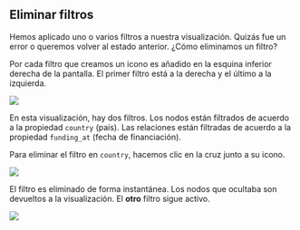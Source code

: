 ## Eliminar filtros

Hemos aplicado uno o varios filtros a nuestra visualización. Quizás fue un error o queremos volver al estado anterior. ¿Cómo eliminamos un filtro?

Por cada filtro que creamos un icono es añadido en la esquina inferior derecha de la pantalla. El primer filtro está a la derecha y el último a la izquierda.

![](https://github.com/Linkurious/linkurious-enterprise-manual/raw/master/en/filter/R1.png)

En esta visualización, hay dos filtros. Los nodos están filtrados de acuerdo a la propiedad ```country``` (país). Las relaciones están filtradas de acuerdo a la propiedad ```funding_at``` (fecha de financiación).

Para eliminar el filtro en ```country```, hacemos clic en la cruz junto a su icono.

![](https://github.com/Linkurious/linkurious-enterprise-manual/raw/master/en/filter/R2.png)

El filtro es eliminado de forma instantánea. Los nodos que ocultaba son devueltos a la visualización. El **otro** filtro sigue activo.

![](https://github.com/Linkurious/linkurious-enterprise-manual/raw/master/en/filter/R3.png)